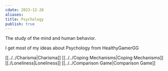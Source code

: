 ```yaml
---
cdate: 2023-12-28
aliases: 
title: Psychology
publish: true
---
```

The study of the mind and human behavior.

I get most of my ideas about Psychology from HealthyGamerGG

[[../../Charisma|Charisma]]
[[../../Coping Mechanisms|Coping Mechanisms]]
[[./Loneliness|Loneliness]]
[[../../Comparison Game|Comparison Game]]
